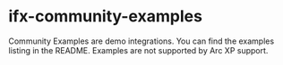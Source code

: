 # ifx-community-examples
Community Examples are demo integrations. You can find the examples listing in the README. Examples are not supported by Arc XP support.
